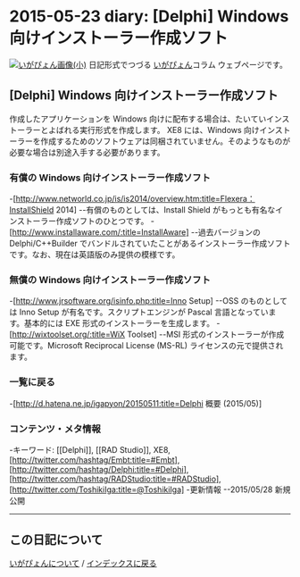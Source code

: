 2015-05-23 diary: [Delphi] Windows 向けインストーラー作成ソフト
=====================================================================================================
[![いがぴょん画像(小)](https://igapyon.github.io/diary/images/iga200306s.jpg "いがぴょん")](https://igapyon.github.io/diary/memo/memoigapyon.html) 日記形式でつづる [いがぴょん](https://igapyon.github.io/diary/memo/memoigapyon.html)コラム ウェブページです。

## [Delphi] Windows 向けインストーラー作成ソフト

作成したアプリケーションを Windows 向けに配布する場合は、たいていインストーラーとよばれる実行形式を作成します。
XE8 には、Windows 向けインストーラーを作成するためのソフトウェアは同梱されていません。そのようなものが必要な場合は別途入手する必要があります。

### 有償の Windows 向けインストーラー作成ソフト

-[http://www.networld.co.jp/is/is2014/overview.htm:title=Flexera：InstallShield 2014]
--有償のものとしては、Install Shield がもっとも有名なインストーラー作成ソフトのひとつです。
-[http://www.installaware.com/:title=InstallAware]
--過去バージョンの Delphi/C++Builder でバンドルされていたことがあるインストーラー作成ソフトです。なお、現在は英語版のみ提供の模様です。

### 無償の Windows 向けインストーラー作成ソフト

-[http://www.jrsoftware.org/isinfo.php:title=Inno Setup]
--OSS のものとしては Inno Setup が有名です。スクリプトエンジンが Pascal 言語となっています。基本的には EXE 形式のインストーラーを生成します。
-[http://wixtoolset.org/:title=WiX Toolset]
--MSI 形式のインストーラーが作成可能です。Microsoft Reciprocal License (MS-RL) ライセンスの元で提供されます。


### 一覧に戻る

-[http://d.hatena.ne.jp/igapyon/20150511:title=Delphi 概要 (2015/05)]


### コンテンツ・メタ情報

-キーワード: [[Delphi]], [[RAD Studio]], XE8, [http://twitter.com/hashtag/Embt:title=#Embt], [http://twitter.com/hashtag/Delphi:title=#Delphi], [http://twitter.com/hashtag/RADStudio:title=#RADStudio], [http://twitter.com/ToshikiIga:title=@ToshikiIga]
-更新情報
--2015/05/28 新規公開


----------------------------------------------------------------------------------------------------

## この日記について
[いがぴょんについて](http://www.igapyon.jp/igapyon/diary/memo/memoigapyon.html) / [インデックスに戻る](https://igapyon.github.io/diary/idxall.html)
